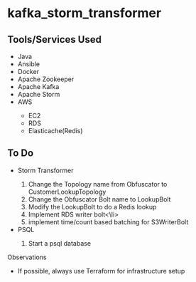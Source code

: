# kafka_storm_transformer
<h2>
  Tools/Services Used
</h2>
  <ul>
  <li>Java</li>
  <li>Ansible</li>
  <li>Docker</li>
  <li>Apache Zookeeper</li>	
  <li>Apache Kafka</li>
  <li>Apache Storm</li>	
  <li>AWS</li>
    <ul>
      <li>EC2</li>
      <li>RDS</li>
      <li>Elasticache(Redis)</li>
    </ul>
  </ul>
<h2>

<h2>
	To Do
</h2>
<ul>
<li>Storm Transformer</li>
<ol>
	<li>Change the Topology name from Obfuscator to CustomerLookupTopology</li>
	<li>Change the Obfuscator Bolt name to LookupBolt</li>
	<li>Modify the LookupBolt to do a Redis lookup</li>
	<li>Implement RDS writer bolt<\li>
	<li>implement time/count based batching for S3WriterBolt</li>
</ol>
<li>PSQL</li>
<ol>
  <li>Start a psql database</li>
</ol>
</ul>

Observations
<ul>
	<li>If possible, always use Terraform for infrastructure setup</li>
</ul>
